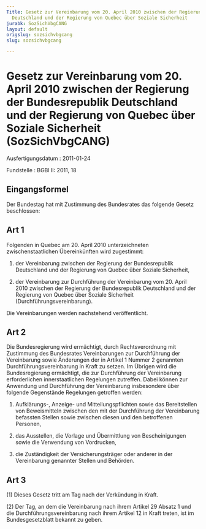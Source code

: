 ```yaml
---
Title: Gesetz zur Vereinbarung vom 20. April 2010 zwischen der Regierung der Bundesrepublik
  Deutschland und der Regierung von Quebec über Soziale Sicherheit
jurabk: SozSichVbgCANG
layout: default
origslug: sozsichvbgcang
slug: sozsichvbgcang

---
```


# Gesetz zur Vereinbarung vom 20. April 2010 zwischen der Regierung der Bundesrepublik Deutschland und der Regierung von Quebec über Soziale Sicherheit (SozSichVbgCANG)

Ausfertigungsdatum
:   2011-01-24

Fundstelle
:   BGBl II: 2011, 18


## Eingangsformel

Der Bundestag hat mit Zustimmung des Bundesrates das folgende Gesetz beschlossen:


## Art 1

Folgenden in Quebec am 20. April 2010 unterzeichneten zwischenstaatlichen Übereinkünften wird zugestimmt:

1.  der Vereinbarung zwischen der Regierung der Bundesrepublik Deutschland und der Regierung von Quebec über Soziale Sicherheit,


2.  der Vereinbarung zur Durchführung der Vereinbarung vom 20. April 2010 zwischen der Regierung der Bundesrepublik Deutschland und der Regierung von Quebec über Soziale Sicherheit (Durchführungsvereinbarung).




Die Vereinbarungen werden nachstehend veröffentlicht.


## Art 2

Die Bundesregierung wird ermächtigt, durch Rechtsverordnung mit Zustimmung des Bundesrates Vereinbarungen zur Durchführung der Vereinbarung sowie Änderungen der in Artikel 1 Nummer 2 genannten Durchführungsvereinbarung in Kraft zu setzen. Im Übrigen wird die Bundesregierung ermächtigt, die zur Durchführung der Vereinbarung erforderlichen innerstaatlichen Regelungen zutreffen. Dabei können zur Anwendung und Durchführung der Vereinbarung insbesondere über folgende Gegenstände Regelungen getroffen werden:

1.  Aufklärungs-, Anzeige- und Mitteilungspflichten sowie das Bereitstellen von Beweismitteln zwischen den mit der Durchführung der Vereinbarung befassten Stellen sowie zwischen diesen und den betroffenen Personen,


2.  das Ausstellen, die Vorlage und Übermittlung von Bescheinigungen sowie die Verwendung von Vordrucken,


3.  die Zuständigkeit der Versicherungsträger oder anderer in der Vereinbarung genannter Stellen und Behörden.





## Art 3

(1) Dieses Gesetz tritt am Tag nach der Verkündung in Kraft.

(2) Der Tag, an dem die Vereinbarung nach ihrem Artikel 29 Absatz 1 und die Durchführungsvereinbarung nach ihrem Artikel 12 in Kraft treten, ist im Bundesgesetzblatt bekannt zu geben.

